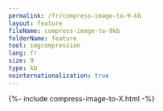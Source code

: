 ```yaml
---
permalink: /fr/compress-image-to-9-kb
layout: feature
fileName: compress-image-to-9kb
folderName: feature
tool: imgcompression
lang: fr
size: 9
type: kb
nointernationalization: true
---
```

{%- include compress-image-to-X.html -%}
      